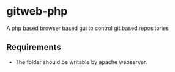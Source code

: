 gitweb-php
==========

A php based browser based gui to control git based repositories

## Requirements

* The folder should be writable by apache webserver.
